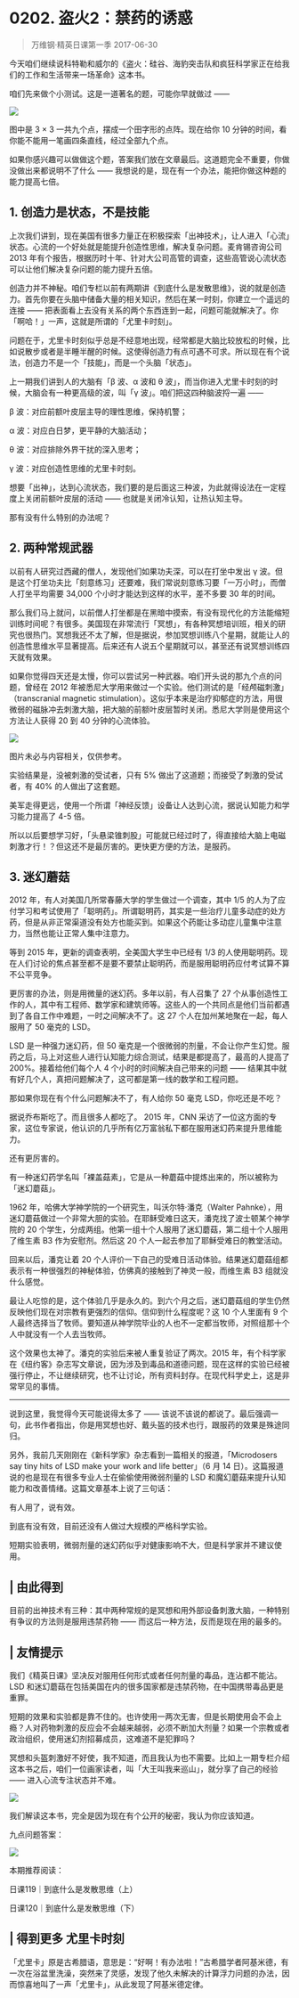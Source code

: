 # 0202. 盗火2：禁药的诱惑
> 万维钢·精英日课第一季
2017-06-30

今天咱们继续说科特勒和威尔的《盗火：硅谷、海豹突击队和疯狂科学家正在给我们的工作和生活带来一场革命》这本书。

咱们先来做个小测试。这是一道著名的题，可能你早就做过 —— 

![](https://raw.githubusercontent.com/dalong0514/selfstudy/master/图片链接/万维钢/2018067.jpg)

图中是 3 × 3 一共九个点，摆成一个田字形的点阵。现在给你 10 分钟的时间，看你能不能用一笔画四条直线，经过全部九个点。

如果你感兴趣可以做做这个题，答案我们放在文章最后。这道题完全不重要，你做没做出来都说明不了什么 —— 我想说的是，现在有一个办法，能把你做这种题的能力提高七倍。 

## 1. 创造力是状态，不是技能
上次我们讲到，现在美国有很多力量正在积极探索「出神技术」，让人进入「心流」状态。心流的一个好处就是能提升创造性思维，解决复杂问题。麦肯锡咨询公司 2013 年有个报告，根据历时十年、针对大公司高管的调查，这些高管说心流状态可以让他们解决复杂问题的能力提升五倍。

创造力并不神秘。咱们专栏以前有两期讲《到底什么是发散思维》，说的就是创造力。首先你要在头脑中储备大量的相关知识，然后在某一时刻，你建立一个遥远的连接 —— 把表面看上去没有关系的两个东西连到一起，问题可能就解决了。你「啊哈！」一声，这就是所谓的「尤里卡时刻」。

问题在于，尤里卡时刻似乎总是不经意地出现，经常都是大脑比较放松的时候，比如说散步或者是半睡半醒的时候。这使得创造力有点可遇不可求。所以现在有个说法，创造力不是一个「技能」，而是一个头脑「状态」。

上一期我们讲到人的大脑有「β 波、α 波和 θ 波」，而当你进入尤里卡时刻的时候，大脑会有一种更高级的波，叫「γ 波」。咱们把这四种脑波捋一遍 —— 

β 波：对应前额叶皮层主导的理性思维，保持机警；

α 波：对应白日梦，更平静的大脑活动；

θ 波：对应排除外界干扰的深入思考；

γ 波：对应创造性思维的尤里卡时刻。

想要「出神」，达到心流状态，我们要的是后面这三种波，为此就得设法在一定程度上关闭前额叶皮层的活动 —— 也就是关闭冷认知，让热认知主导。

那有没有什么特别的办法呢？ 

## 2. 两种常规武器
以前有人研究过西藏的僧人，发现他们如果功夫深，可以在打坐中发出 γ 波。但是这个打坐功夫比「刻意练习」还要难，我们常说刻意练习要「一万小时」，而僧人打坐平均需要 34,000 个小时才能达到这样的水平，差不多要 30 年的时间。

那么我们马上就问，以前僧人打坐都是在黑暗中摸索，有没有现代化的方法能缩短训练时间呢？有很多。美国现在非常流行「冥想」，有各种冥想培训班，相关的研究也很热门。冥想我还不太了解，但是据说，参加冥想训练八个星期，就能让人的创造性思维水平显著提高。后来还有人说五个星期就可以，甚至还有说冥想训练四天就有效果。

如果你觉得四天还是太慢，你可以尝试另一种武器。咱们开头说的那九个点的问题，曾经在 2012 年被悉尼大学用来做过一个实验。他们测试的是「经颅磁刺激」（transcranial magnetic stimulation）。这似乎本来是治疗抑郁症的方法，用很微弱的磁脉冲去刺激大脑，把大脑的前额叶皮层暂时关闭。悉尼大学则是使用这个方法让人获得 20 到 40 分钟的心流体验。 

![](https://raw.githubusercontent.com/dalong0514/selfstudy/master/图片链接/万维钢/2018070.jpg)

图片未必与内容相关，仅供参考。

实验结果是，没被刺激的受试者，只有 5% 做出了这道题；而接受了刺激的受试者，有 40% 的人做出了这套题。

美军走得更远，使用一个所谓「神经反馈」设备让人达到心流，据说认知能力和学习能力提高了 4-5 倍。

所以以后要想学习好，「头悬梁锥刺股」可能就已经过时了，得直接给大脑上电磁刺激才行！？但这还不是最厉害的。更快更方便的方法，是服药。 

## 3. 迷幻蘑菇
2012 年，有人对美国几所常春藤大学的学生做过一个调查，其中 1/5 的人为了应付学习和考试使用了「聪明药」。所谓聪明药，其实是一些治疗儿童多动症的处方药，但是从非正常渠道没有处方也能买到。如果这个药能让多动症儿童集中注意力，当然也能让正常人集中注意力。

等到 2015 年，更新的调查表明，全美国大学生中已经有 1/3 的人使用聪明药。现在人们讨论的焦点甚至都不是要不要禁止聪明药，而是服用聪明药应付考试算不算不公平竞争。

更厉害的办法，则是用微量的迷幻药。多年以前，有人召集了 27 个从事创造性工作的人，其中有工程师、数学家和建筑师等。这些人的一个共同点是他们当前都遇到了各自工作中难题，一时之间解决不了。这 27 个人在加州某地聚在一起，每人服用了 50 毫克的 LSD。

LSD 是一种强力迷幻药，但 50 毫克是一个很微弱的剂量，不会让你产生幻觉。服药之后，马上对这些人进行认知能力综合测试，结果是都提高了，最高的人提高了 200%。接着给他们每个人 4 个小时的时间解决自己带来的问题 —— 结果其中就有好几个人，真把问题解决了，这可都是第一线的数学和工程问题。

那如果你现在有个什么问题解决不了，有人给你 50 毫克 LSD，你吃还是不吃？

据说乔布斯吃了。而且很多人都吃了。 2015 年，CNN 采访了一位这方面的专家，这位专家说，他认识的几乎所有亿万富翁私下都在服用迷幻药来提升思维能力。

还有更厉害的。

有一种迷幻药学名叫「裸盖菇素」，它是从一种蘑菇中提炼出来的，所以被称为「迷幻蘑菇」。 

1962 年，哈佛大学神学院的一个研究生，叫沃尔特·潘克（Walter Pahnke），用迷幻蘑菇做过一个非常大胆的实验。在耶稣受难日这天，潘克找了波士顿某个神学院的 20 个学生，分成两组。他第一组十个人服用了迷幻蘑菇，第二组十个人服用了维生素 B3 作为安慰剂。然后这 20 个人一起去参加了耶稣受难日的教堂活动。

回来以后，潘克让着 20 个人评价一下自己的受难日活动体验。结果迷幻蘑菇组都表示有一种很强烈的神秘体验，仿佛真的接触到了神灵一般，而维生素 B3 组就没什么感觉。

最让人吃惊的是，这个体验几乎是永久的。到六个月之后，迷幻蘑菇组的学生仍然反映他们现在对宗教有更强烈的信仰。信仰到什么程度呢？这 10 个人里面有 9 个人最终选择当了牧师。要知道从神学院毕业的人也不一定都当牧师，对照组那十个人中就没有一个人去当牧师。

这个效果也太神了。潘克的实验后来被人重复验证了两次。2015 年，有个科学家在《纽约客》杂志写文章说，因为涉及到毒品和道德问题，现在这样的实验已经被强行停止，不让继续研究，也不让讨论，所有资料封存。在现代科学史上，这是非常罕见的事情。  

***

说到这里，我觉得今天可能说得太多了 —— 该说不该说的都说了。最后强调一句，此书作者指出，你是用冥想也好、戴头盔的技术也行，跟服药的效果是殊途同归。

另外，我前几天刚刚在《新科学家》杂志看到一篇相关的报道，「Microdosers say tiny hits of LSD make your work and life better」（6 月 14 日）。这篇报道说的也是现在有很多专业人士在偷偷使用微弱剂量的 LSD 和魔幻蘑菇来提升认知能力和改善情绪。这篇文章基本上说了三句话：

有人用了，说有效。

到底有没有效，目前还没有人做过大规模的严格科学实验。

短期实验表明，微弱剂量的迷幻药似乎对健康影响不大，但是科学家并不建议使用。

## | 由此得到
目前的出神技术有三种：其中两种常规的是冥想和用外部设备刺激大脑，一种特别有争议的方法则是服用违禁药物 —— 而这后一种方法，反而是现在用的最多的。

## | 友情提示
我们《精英日课》坚决反对服用任何形式或者任何剂量的毒品，连沾都不能沾。LSD 和迷幻蘑菇在包括美国在内的很多国家都是违禁药物，在中国携带毒品更是重罪。

短期的效果和实验都是靠不住的。也许使用一两次无害，但是长期使用会不会上瘾？人对药物刺激的反应会不会越来越弱，必须不断加大剂量？如果一个宗教或者政治组织，使用迷幻剂招募成员，这难道不是犯罪吗？

冥想和头盔刺激好不好使，我不知道，而且我认为也不需要。比如上一期专栏介绍这本书之后，咱们一位画家读者，叫「大王叫我来巡山」，就分享了自己的经验 —— 进入心流专注状态并不难。 

![](https://raw.githubusercontent.com/dalong0514/selfstudy/master/图片链接/万维钢/2018073.jpg)

我们解读这本书，完全是因为现在有个公开的秘密，我认为你应该知道。

九点问题答案： 

![](https://raw.githubusercontent.com/dalong0514/selfstudy/master/图片链接/万维钢/2018068.jpg)

本期推荐阅读：

日课119｜到底什么是发散思维（上）

日课120｜到底什么是发散思维（下）

## | 得到更多 尤里卡时刻
「尤里卡」原是古希腊语，意思是：“好啊！有办法啦！”古希腊学者阿基米德，有一次在浴盆里洗澡，突然来了灵感，发现了他久未解决的计算浮力问题的办法，因而惊喜地叫了一声「尤里卡」，从此发现了阿基米德定律。



